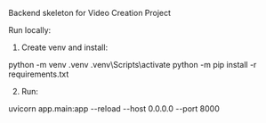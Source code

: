 Backend skeleton for Video Creation Project

Run locally:

1. Create venv and install:

python -m venv .venv
.venv\Scripts\activate
python -m pip install -r requirements.txt

2. Run:

uvicorn app.main:app --reload --host 0.0.0.0 --port 8000
